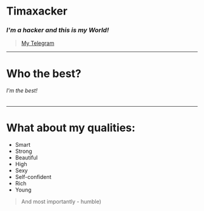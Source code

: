 # Timaxacker
### _I'm a hacker and this is my World!_ 
> [My Telegram](https://t.me/Timahacker)
-----------
# Who the best?
###### I'm the best!
-----------
# What about my qualities:
- Smart
- Strong
- Beautiful
- High
- Sexy
- Self-confident
- Rich
- Young
> And most importantly - humble)
